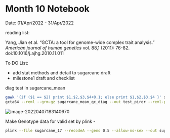 Month 10 Notebook
====

Date: 01/Apr/2022 - 31/Apr/2022

reading list:

Yang, Jian et al. “GCTA: a tool for genome-wide complex trait analysis.” *American journal of human genetics* vol. 88,1 (2011): 76-82. doi:10.1016/j.ajhg.2010.11.011



To DO List:

+ add stat methods and detail to sugarcane draft
+ milestone1 draft and checklist  



diag test in sugarcane_mean 

```bash
gawk '{if ($1 == $2) print $1,$2,$3,$4+0.1; else print $1,$2,$3,$4 }' sugarcane_mean_qc.grm | gzip > sugarcane_mean_qc_diag.grm.gz && \
gcta64 --reml --grm-gz sugarcane_mean_qc_diag --out test_piror --reml-pred-rand --pheno sugarcane_mean.phen --mpheno 3 --reml-alg 0 --reml-est-fix 
```



![image-20220407183140670](C:\Users\pc\AppData\Roaming\Typora\typora-user-images\image-20220407183140670.png)



Make Genotype data for valid set by plink - 

```bash
plink --file sugarcane_17 --recodeA --geno 0.5 --allow-no-sex --out sugarcane_17_a --thread-num 4
```

